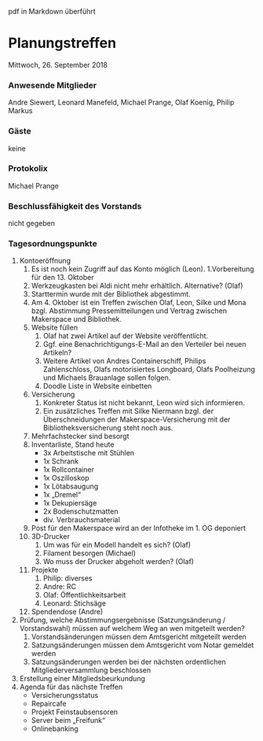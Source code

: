 pdf in Markdown überführt

# **Planungstreffen**
Mittwoch, 26. September 2018

### Anwesende Mitglieder
Andre Siewert, Leonard Manefeld, Michael Prange, Olaf Koenig, Philip Markus

### Gäste
keine

### Protokolix
Michael Prange

### Beschlussfähigkeit des Vorstands
nicht gegeben

### Tagesordnungspunkte
1. Kontoeröffnung
	1. Es ist noch kein Zugriff auf das Konto möglich (Leon).
1.Vorbereitung für den 13. Oktober
	1. Werkzeugkasten bei Aldi nicht mehr erhältlich. Alternative? (Olaf)
	1. Starttermin wurde mit der Bibliothek abgestimmt.
	1. Am 4. Oktober ist ein Treffen zwischen Olaf, Leon, Silke und Mona bzgl. Abstimmung Pressemitteilungen und Vertrag zwischen Makerspace und Bibliothek.
	1. Website füllen
		1. Olaf hat zwei Artikel auf der Website veröffentlicht.
		1. Ggf. eine Benachrichtigungs-E-Mail an den Verteiler bei neuen Artikeln?
		1. Weitere Artikel von Andres Containerschiff, Philips Zahlenschloss, Olafs motorisiertes Longboard, Olafs Poolheizung und Michaels Brauanlage sollen folgen.
		1. Doodle Liste in Website einbetten
	1. Versicherung
		1. Konkreter Status ist nicht bekannt, Leon wird sich informieren.
		1. Ein zusätzliches Treffen mit Silke Niermann bzgl. der Überschneidungen der Makerspace-Versicherung mit der Bibliotheksversicherung steht noch aus.
	1. Mehrfachstecker sind besorgt
	1. Inventarliste, Stand heute
		* 3x Arbeitstische mit Stühlen
		* 1x Schrank
		* 1x Rollcontainer
		* 1x Oszilloskop
		* 1x Lötabsaugung
		* 1x „Dremel“
		* 1x Dekupiersäge
		* 2x Bodenschutzmatten
		* div. Verbrauchsmaterial
	1. Post für den Makerspace wird an der Infotheke im 1. OG deponiert
	1. 3D-Drucker
		1. Um was für ein Modell handelt es sich? (Olaf)
		1. Filament besorgen (Michael)
		1. Wo muss der Drucker abgeholt werden? (Olaf)
	1. Projekte
		1. Philip: diverses
		1. Andre: RC
		1. Olaf: Öffentlichkeitsarbeit
		1. Leonard: Stichsäge
	1. Spendendose (Andre)
1. Prüfung, welche Abstimmungsergebnisse (Satzungsänderung / Vorstandswahl) müssen auf welchem Weg an wen mitgeteilt werden?
	1. Vorstandsänderungen müssen dem Amtsgericht mitgeteilt werden
	1. Satzungsänderungen müssen dem Amtsgericht vom Notar gemeldet werden
	1. Satzungsänderungen werden bei der nächsten ordentlichen Mitgliederversammlung beschlossen
1. Erstellung einer Mitgliedsbeurkundung
1. Agenda für das nächste Treffen
	*  Versicherungsstatus
	*  Repaircafe
	*  Projekt Feinstaubsensoren
	*  Server beim „Freifunk“
	* Onlinebanking
